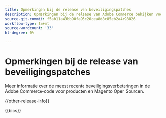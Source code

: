 ```yaml
---
title: Opmerkingen bij de release van beveiligingspatches
description: Opmerkingen bij de release van Adobe Commerce bekijken voor beveiligingspatches.
source-git-commit: f5ab11a43bb90fa96c20cea8d8c85eb2a4c98826
workflow-type: tm+mt
source-wordcount: '33'
ht-degree: 0%

---
```



# Opmerkingen bij de release van beveiligingspatches

Meer informatie over de meest recente beveiligingsverbeteringen in de Adobe Commerce-code voor producten en Magento Open Sourcen.

{{other-release-info}}

{{bics}}
